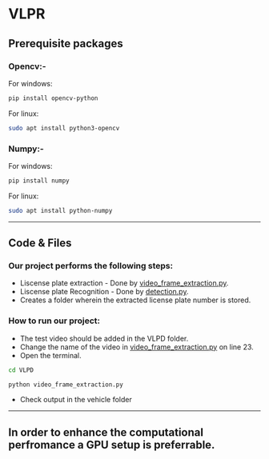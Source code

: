# VLPR

## Prerequisite packages
### Opencv:-

For windows:
```sh
pip install opencv-python
```
For linux:
```sh
sudo apt install python3-opencv
```
### Numpy:-

For windows:
```sh
pip install numpy
```
For linux:
```sh
sudo apt install python-numpy
```
---
## Code & Files

### Our project performs the following steps:
* Liscense plate extraction - Done by [video_frame_extraction.py](video_frame_extraction.py).
* Liscense plate Recognition - Done by [detection.py](detection.py).
* Creates a folder wherein the extracted license plate number is stored.

### How to run our project:
* The test video should be added in the VLPD folder.
* Change the name of the video in [video_frame_extraction.py](video_frame_extraction.py) on line 23.
* Open the terminal.
```sh
cd VLPD
```
```python
python video_frame_extraction.py
```
* Check output in the vehicle folder
---
## In order to enhance the computational perfromance a GPU setup is preferrable.
